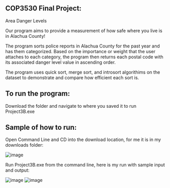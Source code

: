 COP3530 Final Project: 
---------------------------
Area Danger Levels

Our program aims to provide a measurement of how safe where you live is in Alachua County!

The program sorts police reports in Alachua County for the past year and has them categorized. Based on the importance or weight that the user attaches to each category, the program then returns each postal code with its associated danger level value in ascending order.

The program uses quick sort, merge sort, and introsort algorithims on the dataset to demonstrate and compare how efficient each sort is.


To run the program:
---------------------------
Download the folder and navigate to where you saved it to run Project3B.exe

Sample of how to run:
---------------------------
Open Command Line and CD into the download location, for me it is in my downloads folder:

![image](https://user-images.githubusercontent.com/44207973/235014179-1dff8a3b-71e7-402b-b26d-7100e236eb63.png)

Run Project3B.exe from the command line, here is my run with sample input and output:

![image](https://user-images.githubusercontent.com/44207973/235014243-fadcd3ef-8cf8-4d93-8351-0ae5a8804f9a.png)
![image](https://user-images.githubusercontent.com/44207973/235014263-76fd3c10-71c4-4d7f-9c08-b5034cd9c3d6.png)

